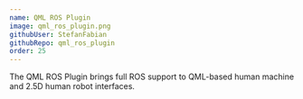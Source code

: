 ```yaml
---
name: QML ROS Plugin
image: qml_ros_plugin.png
githubUser: StefanFabian
githubRepo: qml_ros_plugin
order: 25
---
```

The QML ROS Plugin brings full ROS support to QML-based human machine and 2.5D human robot interfaces.
